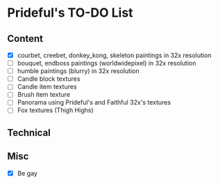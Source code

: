 # Prideful's TO-DO List

## Content

- [X] courbet, creebet, donkey_kong, skeleton paintings in 32x resolution
- [ ] bouquet, endboss paintings (worldwidepixel) in 32x resolution
- [ ] humble paintings (blurry) in 32x resolution
- [ ] Candle block textures
- [ ] Candle item textures
- [ ] Brush item texture
- [ ] Panorama using Prideful's and Faithful 32x's textures
- [ ] Fox textures (Thigh Highs)

## Technical

## Misc

- [X] Be gay
